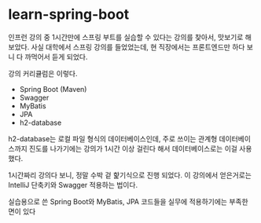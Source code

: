 # learn-spring-boot

인프런 강의 중 1시간만에 스프링 부트를 실습할 수 있다는 강의를 찾아서, 맛보기로 해보았다.
사실 대학에서 스프링 강의를 들었었는데, 현 직장에서는 프론트엔드만 하다 보니 다 까먹어서 듣게 되었다.

강의 커리큘럼은 이렇다.
 - Spring Boot (Maven)
 - Swagger
 - MyBatis
 - JPA
 - h2-database

h2-database는 로컬 파일 형식의 데이터베이스인데, 주로 쓰이는 관계형 데이터베이스까지 진도를 나가기에는 강의가 1시간 이상 걸린다 해서 데이터베이스로는 이걸 사용했다.

1시간짜리 강의다 보니, 정말 수박 겉 핥기식으로 진행 되었다.
이 강의에서 얻은거로는 IntelliJ 단축키와 Swagger 적용하는 법이다.

실습용으로 쓴 Spring Boot와 MyBatis, JPA 코드들을 실무에 적용하기에는 부족한 면이 있다
